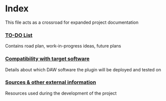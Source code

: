 # Index

This file acts as a crossroad for expanded project documentation

### [TO-DO List](TODO.md)

Contains road plan, work-in-progress ideas, future plans

### [Compatibility with target software](daw_compatibility.md)

Details about which DAW software the plugin will be deployed and tested on

### [Sources & other external information](resources.md)

Resources used during the development of the project
